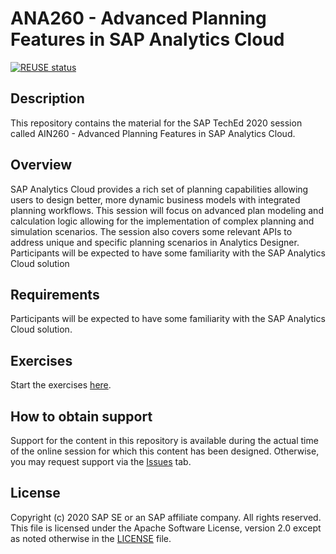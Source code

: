 # ANA260 - Advanced Planning Features in SAP Analytics Cloud

[![REUSE status](https://api.reuse.software/badge/github.com/SAP-samples/teched2020-ana260)](https://api.reuse.software/info/github.com/SAP-samples/teched2020-ana260)

## Description

This repository contains the material for the SAP TechEd 2020 session called AIN260 - Advanced Planning Features in SAP Analytics Cloud. 

## Overview

SAP Analytics Cloud provides a rich set of planning capabilities allowing users to design better, more dynamic business models with integrated planning workflows.  This session will focus on advanced plan modeling and calculation logic allowing for the implementation of complex planning and simulation scenarios.
The session also covers some relevant APIs to address unique and specific planning scenarios in Analytics Designer.
Participants will be expected to have some familiarity with the SAP Analytics Cloud solution

## Requirements

Participants will be expected to have some familiarity with the SAP Analytics Cloud solution.

## Exercises
Start the exercises [here](exercises/ANA260.pdf).
    

## How to obtain support

Support for the content in this repository is available during the actual time of the online session for which this content has been designed. Otherwise, you may request support via the [Issues](../../issues) tab.

## License
Copyright (c) 2020 SAP SE or an SAP affiliate company. All rights reserved. This file is licensed under the Apache Software License, version 2.0 except as noted otherwise in the [LICENSE](LICENSES/Apache-2.0.txt) file.
